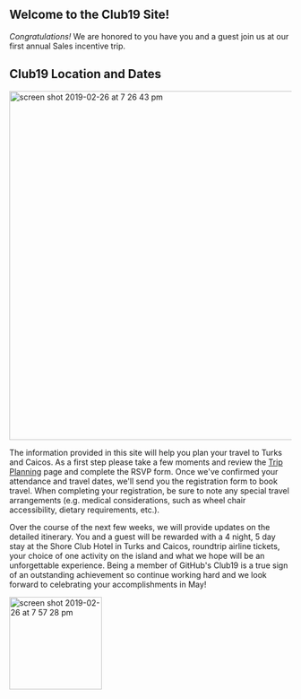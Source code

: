 <H2>Welcome to the Club19 Site!</H2>


_Congratulations!_ We are honored to you have you and a guest join us at our first annual Sales incentive trip. 

## Club19 Location and Dates
<img width="622" alt="screen shot 2019-02-26 at 7 26 43 pm" src="https://user-images.githubusercontent.com/14840774/53463688-7fca0a80-39fc-11e9-92f0-aa173e5a8aef.png">

The information provided in this site will help you plan your travel to Turks and Caicos. As a first step please take a few moments and review the [Trip Planning](https://jeningolia.github.io/github-pages-with-jekyll/trip-planning/README.html) page and complete the RSVP form. Once we've confirmed your attendance and travel dates, we'll send you the registration form to book travel. When completing your registration, be sure to note any special travel arrangements (e.g. medical considerations, such as wheel chair accessibility, dietary requirements, etc.). 

Over the course of the next few weeks, we will provide updates on the detailed itinerary. You and a guest will be rewarded with a 4 night, 5 day stay at the Shore Club Hotel in Turks and Caicos, roundtrip airline tickets, your choice of one activity on the island and what we hope will be an unforgettable experience. Being a member of GitHub's Club19 is a true sign of an outstanding achievement so continue working hard and we look forward to celebrating your accomplishments in May!

[<img width="165" alt="screen shot 2019-02-26 at 7 57 28 pm" src="https://user-images.githubusercontent.com/14840774/53464894-c883c280-3a00-11e9-8182-c4219061ff09.png">](https://goo.gl/forms/cXmlBayQ3TEDiV3j2)

